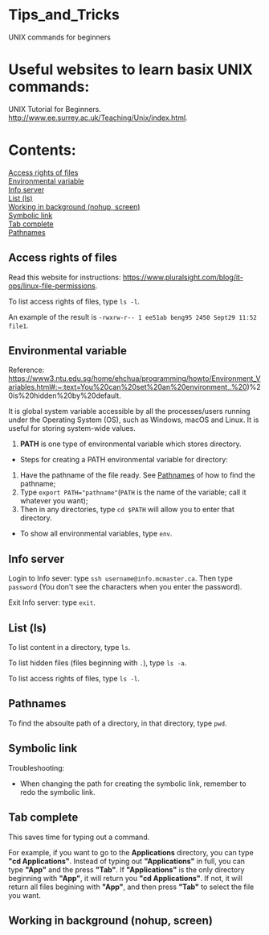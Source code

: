 # Tips_and_Tricks
UNIX commands for beginners
# Useful websites to learn basix UNIX commands:
UNIX Tutorial for Beginners. http://www.ee.surrey.ac.uk/Teaching/Unix/index.html. 
# Contents:
[Access rights of files](#access-rights-of-files) <br>
[Environmental variable](#environmental-variable) <br>
[Info server](#info-server) <br>
[List (ls)](#list-ls) <br>
[Working in background (nohup, screen)](#working-in-background-nohup-screen) <br>
[Symbolic link](#symbolic-link) <br>
[Tab complete](#tab-complete) <br>
[Pathnames](#pathnames)  <br>

## Access rights of files
Read this website for instructions: https://www.pluralsight.com/blog/it-ops/linux-file-permissions.

To list access rights of files, type ``ls -l``. 

An example of the result is ``-rwxrw-r-- 1 ee51ab beng95 2450 Sept29 11:52 file1``. 

## Environmental variable
Reference: https://www3.ntu.edu.sg/home/ehchua/programming/howto/Environment_Variables.html#:~:text=You%20can%20set%20an%20environment,.%20)%20is%20hidden%20by%20default.

It is global system variable accessible by all the processes/users running under the Operating System (OS), such as Windows, macOS and Linux. It is useful for storing system-wide values.

1. **PATH** is one type of environmental variable which stores directory.

- Steps for creating a PATH environmental variable for directory: <br>
1. Have the pathname of the file ready. See [Pathnames](#pathnames) of how to find the pathname; <br>
2. Type ``export PATH="pathname"``(``PATH`` is the name of the variable; call it whatever you want); <br> 
3. Then in any directories, type ``cd $PATH`` will allow you to enter that directory. 

- To show all environmental variables, type ``env``.

## Info server
Login to Info sever: type ``ssh username@info.mcmaster.ca``. Then type ``password`` (You don't see the characters when you enter the password). 

Exit Info server: type ``exit``.

## List (ls)
To list content in a directory, type ``ls``.

To list hidden files (files beginning with ``.``), type ``ls -a``. 

To list access rights of files, type ``ls -l``. 

## Pathnames
To find the absoulte path of a directory, in that directory, type ``pwd``.

## Symbolic link

Troubleshooting: 

- When changing the path for creating the symbolic link, remember to redo the symbolic link. 

## Tab complete
This saves time for typing out a command. 

For example, if you want to go to the **Applications** directory, you can type **"cd Applications"**. Instead of typing out **"Applications"** in full, you can type **"App"** and the press **"Tab"**. If **"Applications"** is the only directory beginning with **"App"**, it will return you **"cd Applications"**. If not, it will return all files begining with **"App"**, and then press **"Tab"** to select the file you want. 

## Working in background (nohup, screen)
